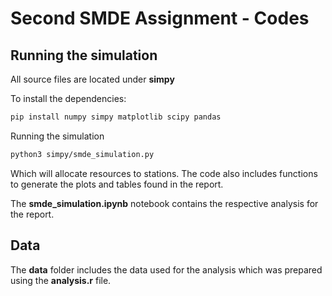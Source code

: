 # Second SMDE Assignment - Codes
## Running the simulation
All source files are located under **simpy**

To install the dependencies:
```bash
pip install numpy simpy matplotlib scipy pandas
```

Running the simulation
```bash
python3 simpy/smde_simulation.py
```
Which will allocate resources to stations.
The code also includes functions to generate the plots and tables found in the report.

The **smde_simulation.ipynb** notebook contains the respective analysis for the report.

## Data
The **data** folder includes the data used for the analysis which was prepared using the **analysis.r** file. 